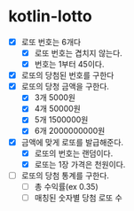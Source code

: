# kotlin-lotto
- [x] 로또 번호는 6개다
  - [x] 로또 번호는 겹치지 않는다. 
  - [x] 번호는 1부터 45이다.
- [x] 로또의 당첨된 번호를 구한다
- [x] 로또의 당청 금액을 구한다.
  - [x] 3개 5000원
  - [x] 4개 50000원
  - [x] 5개 1500000원
  - [x] 6개 2000000000원
- [x] 금액에 맞게 로또를 발급해준다.
  - [x] 로또의 번호는 랜덤이다.
  - [x] 로또는 1장 가격은 천원이다.
- [ ] 로또의 당첨 통계를 구한다.
  - [ ] 총 수익률(ex 0.35)
  - [ ] 매칭된 숫자별 당첨 로또 수
